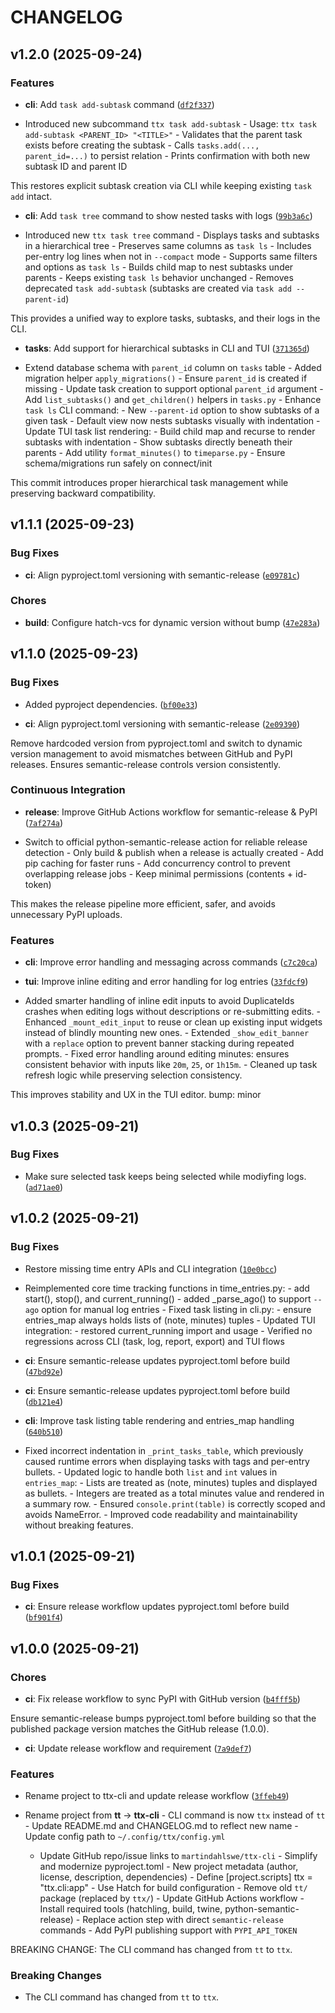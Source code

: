 # CHANGELOG


## v1.2.0 (2025-09-24)

### Features

- **cli**: Add `task add-subtask` command
  ([`df2f337`](https://github.com/martindahlswe/ttx-cli/commit/df2f337e39fcc7e12ac6e731c2defe2cb9822f3c))

- Introduced new subcommand `ttx task add-subtask` - Usage: `ttx task add-subtask <PARENT_ID>
  "<TITLE>"` - Validates that the parent task exists before creating the subtask - Calls
  `tasks.add(..., parent_id=...)` to persist relation - Prints confirmation with both new subtask ID
  and parent ID

This restores explicit subtask creation via CLI while keeping existing `task add` intact.

- **cli**: Add `task tree` command to show nested tasks with logs
  ([`99b3a6c`](https://github.com/martindahlswe/ttx-cli/commit/99b3a6c4c3c2a5058ec3236160cad8e4e33ad257))

- Introduced new `ttx task tree` command - Displays tasks and subtasks in a hierarchical tree -
  Preserves same columns as `task ls` - Includes per-entry log lines when not in `--compact` mode -
  Supports same filters and options as `task ls` - Builds child map to nest subtasks under parents -
  Keeps existing `task ls` behavior unchanged - Removes deprecated `task add-subtask` (subtasks are
  created via `task add --parent-id`)

This provides a unified way to explore tasks, subtasks, and their logs in the CLI.

- **tasks**: Add support for hierarchical subtasks in CLI and TUI
  ([`371365d`](https://github.com/martindahlswe/ttx-cli/commit/371365d944a4d41780b2c21fa32e8a25700b29c6))

- Extend database schema with `parent_id` column on `tasks` table - Added migration helper
  `apply_migrations()` - Ensure `parent_id` is created if missing - Update task creation to support
  optional `parent_id` argument - Add `list_subtasks()` and `get_children()` helpers in `tasks.py` -
  Enhance `task ls` CLI command: - New `--parent-id` option to show subtasks of a given task -
  Default view now nests subtasks visually with indentation - Update TUI task list rendering: -
  Build child map and recurse to render subtasks with indentation - Show subtasks directly beneath
  their parents - Add utility `format_minutes()` to `timeparse.py` - Ensure schema/migrations run
  safely on connect/init

This commit introduces proper hierarchical task management while preserving backward compatibility.


## v1.1.1 (2025-09-23)

### Bug Fixes

- **ci**: Align pyproject.toml versioning with semantic-release
  ([`e09781c`](https://github.com/martindahlswe/ttx-cli/commit/e09781ca41626dcc0f5ba8f087ae6d60616bb77f))

### Chores

- **build**: Configure hatch-vcs for dynamic version without bump
  ([`47e283a`](https://github.com/martindahlswe/ttx-cli/commit/47e283ae9ea56a0afd36b51d5b534c506a5a692a))


## v1.1.0 (2025-09-23)

### Bug Fixes

- Added pyproject dependencies.
  ([`bf00e33`](https://github.com/martindahlswe/ttx-cli/commit/bf00e332397276bcf2a9e922b45b8ddd14708d30))

- **ci**: Align pyproject.toml versioning with semantic-release
  ([`2e09390`](https://github.com/martindahlswe/ttx-cli/commit/2e09390fdd64cd592e017870cc9a340bdeb8313b))

Remove hardcoded version from pyproject.toml and switch to dynamic version management to avoid
  mismatches between GitHub and PyPI releases. Ensures semantic-release controls version
  consistently.

### Continuous Integration

- **release**: Improve GitHub Actions workflow for semantic-release & PyPI
  ([`7af274a`](https://github.com/martindahlswe/ttx-cli/commit/7af274a41e45364f49daae3514abbb1043ba98ce))

- Switch to official python-semantic-release action for reliable release detection - Only build &
  publish when a release is actually created - Add pip caching for faster runs - Add concurrency
  control to prevent overlapping release jobs - Keep minimal permissions (contents + id-token)

This makes the release pipeline more efficient, safer, and avoids unnecessary PyPI uploads.

### Features

- **cli**: Improve error handling and messaging across commands
  ([`c7c20ca`](https://github.com/martindahlswe/ttx-cli/commit/c7c20cab649167c3f719b881c0823d2dc3c948b7))

- **tui**: Improve inline editing and error handling for log entries
  ([`33fdcf9`](https://github.com/martindahlswe/ttx-cli/commit/33fdcf98c499a53373baaf022e2cb4974e6ec598))

- Added smarter handling of inline edit inputs to avoid DuplicateIds crashes when editing logs
  without descriptions or re-submitting edits. - Enhanced `_mount_edit_input` to reuse or clean up
  existing input widgets instead of blindly mounting new ones. - Extended `_show_edit_banner` with a
  `replace` option to prevent banner stacking during repeated prompts. - Fixed error handling around
  editing minutes: ensures consistent behavior with inputs like `20m`, `25`, or `1h15m`. - Cleaned
  up task refresh logic while preserving selection consistency.

This improves stability and UX in the TUI editor. bump: minor


## v1.0.3 (2025-09-21)

### Bug Fixes

- Make sure selected task keeps being selected while modiyfing logs.
  ([`ad71ae0`](https://github.com/martindahlswe/ttx-cli/commit/ad71ae0e665d9fb937f82ef9f13f324be7f7f60a))


## v1.0.2 (2025-09-21)

### Bug Fixes

- Restore missing time entry APIs and CLI integration
  ([`10e0bcc`](https://github.com/martindahlswe/ttx-cli/commit/10e0bcc6d152ad165308fd4b042968360b559e1c))

- Reimplemented core time tracking functions in time_entries.py: - add start(), stop(), and
  current_running() - added _parse_ago() to support `--ago` option for manual log entries - Fixed
  task listing in cli.py: - ensure entries_map always holds lists of (note, minutes) tuples -
  Updated TUI integration: - restored current_running import and usage - Verified no regressions
  across CLI (task, log, report, export) and TUI flows

- **ci**: Ensure semantic-release updates pyproject.toml before build
  ([`47bd92e`](https://github.com/martindahlswe/ttx-cli/commit/47bd92e483fed3d5cbc9d9359754d3898f1807a7))

- **ci**: Ensure semantic-release updates pyproject.toml before build
  ([`db121e4`](https://github.com/martindahlswe/ttx-cli/commit/db121e426d8b6830f4afdbccd57bab519ab6347b))

- **cli**: Improve task listing table rendering and entries_map handling
  ([`640b510`](https://github.com/martindahlswe/ttx-cli/commit/640b510b3b1a0a603b47a7acc81dd0864976b9ae))

- Fixed incorrect indentation in `_print_tasks_table`, which previously caused runtime errors when
  displaying tasks with tags and per-entry bullets. - Updated logic to handle both `list` and `int`
  values in `entries_map`: - Lists are treated as (note, minutes) tuples and displayed as bullets. -
  Integers are treated as a total minutes value and rendered in a summary row. - Ensured
  `console.print(table)` is correctly scoped and avoids NameError. - Improved code readability and
  maintainability without breaking features.


## v1.0.1 (2025-09-21)

### Bug Fixes

- **ci**: Ensure release workflow updates pyproject.toml before build
  ([`bf901f4`](https://github.com/martindahlswe/ttx-cli/commit/bf901f443484ea55eff53032599639347ff27d95))


## v1.0.0 (2025-09-21)

### Chores

- **ci**: Fix release workflow to sync PyPI with GitHub version
  ([`b4fff5b`](https://github.com/martindahlswe/ttx-cli/commit/b4fff5bbb6dcb39614520da0c3051838c725c89b))

Ensure semantic-release bumps pyproject.toml before building so that the published package version
  matches the GitHub release (1.0.0).

- **ci**: Update release workflow and requirement
  ([`7a9def7`](https://github.com/martindahlswe/ttx-cli/commit/7a9def7ca3ce5814502bc7a3cf611719f9eabdbd))

### Features

- Rename project to ttx-cli and update release workflow
  ([`3ffeb49`](https://github.com/martindahlswe/ttx-cli/commit/3ffeb4978706cad225f66030e216ee3b4f325353))

- Rename project from **tt** → **ttx-cli** - CLI command is now `ttx` instead of `tt` - Update
  README.md and CHANGELOG.md to reflect new name - Update config path to `~/.config/ttx/config.yml`
  - Update GitHub repo/issue links to `martindahlswe/ttx-cli` - Simplify and modernize
  pyproject.toml - New project metadata (author, license, description, dependencies) - Define
  [project.scripts] ttx = "ttx.cli:app" - Use Hatch for build configuration - Remove old `tt/`
  package (replaced by `ttx/`) - Update GitHub Actions workflow - Install required tools (hatchling,
  build, twine, python-semantic-release) - Replace action step with direct `semantic-release`
  commands - Add PyPI publishing support with `PYPI_API_TOKEN`

BREAKING CHANGE: The CLI command has changed from `tt` to `ttx`.

### Breaking Changes

- The CLI command has changed from `tt` to `ttx`.
